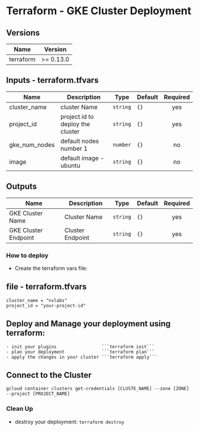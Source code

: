 # Terraform - GKE Cluster Deployment

## Versions

| Name | Version |
|------|---------|
| terraform | >= 0.13.0|

## Inputs - terraform.tfvars

| Name | Description | Type | Default | Required |
|------|-------------|------|---------|:--------:|
| cluster_name | cluster Name | `string` | `{}` | yes |
| project_id | project id to deploy the cluster | `string` | `{}` | yes |
| gke_num_nodes | default nodes number 1| `number` | `{}` | no |
| image | default image - ubuntu | `string` | `{}` | no |

## Outputs

| Name | Description | Type | Default | Required |
|------|-------------|------|---------|:--------:|
| GKE Cluster Name | Cluster Name | `string` | `{}` | yes |
| GKE Cluster Endpoint | Cluster Endpoint | `string` | `{}` | yes |

### How to deploy

- Create the terraform vars file:

## file - terraform.tfvars
```
cluster_name = "nvlabs"
project_id = "your-project-id"
```
## Deploy and Manage your deployment using terraform:
    - init your plugins                 ```terraform init```
    - plan your deployment              ```terraform plan```
    - apply the changes in your cluster ```terraform apply```

## Connect to the Cluster
```
gcloud container clusters get-credentials [CLUSTE_NAME] --zone [ZONE] --project [PROJECT_NAME]
```

### Clean Up
- destroy your deployment: ```terraform destroy```
